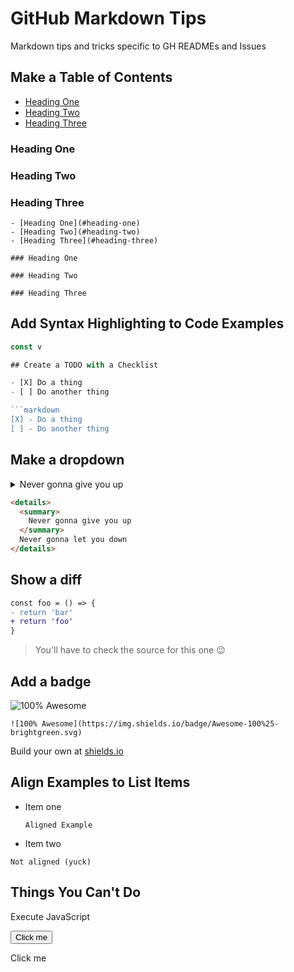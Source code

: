 # GitHub Markdown Tips

Markdown tips and tricks specific to GH READMEs and Issues

## Make a Table of Contents

- [Heading One](#heading-one)
- [Heading Two](#heading-two)
- [Heading Three](#heading-three)

### Heading One

### Heading Two

### Heading Three

```
- [Heading One](#heading-one)
- [Heading Two](#heading-two)
- [Heading Three](#heading-three)

### Heading One

### Heading Two

### Heading Three
```

## Add Syntax Highlighting to Code Examples

```js
const v

## Create a TODO with a Checklist

- [X] Do a thing
- [ ] Do another thing

```markdown
[X] - Do a thing
[ ] - Do another thing
```

## Make a dropdown

<details>
  <summary>
    Never gonna give you up
  </summary>
  Never gonna let you down
</details>

```html
<details>
  <summary>
    Never gonna give you up
  </summary>
  Never gonna let you down
</details>
```

## Show a diff

```diff
const foo = () => {
- return 'bar'
+ return 'foo'
}
```

> You'll have to check the source for this one 😉

## Add a badge

![100% Awesome](https://img.shields.io/badge/Awesome-100%25-brightgreen.svg)

```
![100% Awesome](https://img.shields.io/badge/Awesome-100%25-brightgreen.svg)
```

Build your own at [shields.io](https://shields.io/#/)

## Align Examples to List Items

- Item one
  ```
  Aligned Example
  ```
- Item two 
```
Not aligned (yuck)
```

## Things You Can't Do

Execute JavaScript

<button onclick="window.alert('hello')">Click me</button>

<a>Click me</a>
